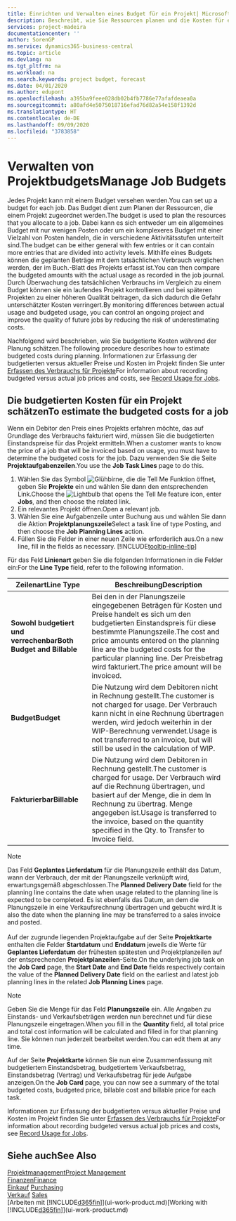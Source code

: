 ```yaml
---
title: Einrichten und Verwalten eines Budget für ein Projekt| Microsoft Docs
description: Beschreibt, wie Sie Ressourcen planen und die Kosten für ein Projekt durch das Einrichten eines Budgets für jedes Projekt prognostizieren und steuern.
services: project-madeira
documentationcenter: ''
author: SorenGP
ms.service: dynamics365-business-central
ms.topic: article
ms.devlang: na
ms.tgt_pltfrm: na
ms.workload: na
ms.search.keywords: project budget, forecast
ms.date: 04/01/2020
ms.author: edupont
ms.openlocfilehash: a395ba9feee028db02b4fb7786e77afafdeaea0a
ms.sourcegitcommit: a80afd4e5075018716efad76d82a54e158f1392d
ms.translationtype: HT
ms.contentlocale: de-DE
ms.lasthandoff: 09/09/2020
ms.locfileid: "3783858"
---
```

# <a name="manage-job-budgets"></a><span data-ttu-id="1913b-103">Verwalten von Projektbudgets</span><span class="sxs-lookup"><span data-stu-id="1913b-103">Manage Job Budgets</span></span>
<span data-ttu-id="1913b-104">Jedes Projekt kann mit einem Budget versehen werden.</span><span class="sxs-lookup"><span data-stu-id="1913b-104">You can set up a budget for each job.</span></span> <span data-ttu-id="1913b-105">Das Budget dient zum Planen der Ressourcen, die einem Projekt zugeordnet werden.</span><span class="sxs-lookup"><span data-stu-id="1913b-105">The budget is used to plan the resources that you allocate to a job.</span></span> <span data-ttu-id="1913b-106">Dabei kann es sich entweder um ein allgemeines Budget mit nur wenigen Posten oder um ein komplexeres Budget mit einer Vielzahl von Posten handeln, die in verschiedene Aktivitätsstufen unterteilt sind.</span><span class="sxs-lookup"><span data-stu-id="1913b-106">The budget can be either general with few entries or it can contain more entries that are divided into activity levels.</span></span> <span data-ttu-id="1913b-107">Mithilfe eines Budgets können die geplanten Beträge mit dem tatsächlichen Verbrauch verglichen werden, der im Buch.-Blatt des Projekts erfasst ist.</span><span class="sxs-lookup"><span data-stu-id="1913b-107">You can then compare the budgeted amounts with the actual usage as recorded in the job journal.</span></span> <span data-ttu-id="1913b-108">Durch Überwachung des tatsächlichen Verbrauchs im Vergleich zu einem Budget können sie ein laufendes Projekt kontrollieren und bei späteren Projekten zu einer höheren Qualität beitragen, da sich dadurch die Gefahr unterschätzter Kosten verringert.</span><span class="sxs-lookup"><span data-stu-id="1913b-108">By monitoring differences between actual usage and budgeted usage, you can control an ongoing project and improve the quality of future jobs by reducing the risk of underestimating costs.</span></span>

<span data-ttu-id="1913b-109">Nachfolgend wird beschrieben, wie Sie budgetierte Kosten während der Planung schätzen.</span><span class="sxs-lookup"><span data-stu-id="1913b-109">The following procedure describes how to estimate budgeted costs during planning.</span></span> <span data-ttu-id="1913b-110">Informationen zur Erfassung der budgetierten versus aktueller Preise und Kosten im Projekt finden Sie unter [Erfassen des Verbrauchs für Projekte](projects-how-record-job-usage.md)</span><span class="sxs-lookup"><span data-stu-id="1913b-110">For information about recording budgeted versus actual job prices and costs, see [Record Usage for Jobs](projects-how-record-job-usage.md).</span></span>  

## <a name="to-estimate-the-budgeted-costs-for-a-job"></a><a name="JobBudgetCosts"></a> <span data-ttu-id="1913b-111">Die budgetierten Kosten für ein Projekt schätzen</span><span class="sxs-lookup"><span data-stu-id="1913b-111">To estimate the budgeted costs for a job</span></span>
<span data-ttu-id="1913b-112">Wenn ein Debitor den Preis eines Projekts erfahren möchte, das auf Grundlage des Verbrauchs fakturiert wird, müssen Sie die budgetierten Einstandspreise für das Projekt ermitteln.</span><span class="sxs-lookup"><span data-stu-id="1913b-112">When a customer wants to know the price of a job that will be invoiced based on usage, you must have to determine the budgeted costs for the job.</span></span> <span data-ttu-id="1913b-113">Dazu verwenden Sie die Seite **Projektaufgabenzeilen**.</span><span class="sxs-lookup"><span data-stu-id="1913b-113">You use the **Job Task Lines** page to do this.</span></span>

1. <span data-ttu-id="1913b-114">Wählen Sie das Symbol ![Glühbirne, die die Tell Me Funktion öffnet](media/ui-search/search_small.png "Sagen Sie mir, was Sie tun wollen"), geben Sie **Projekte** ein und wählen Sie dann den entsprechenden Link.</span><span class="sxs-lookup"><span data-stu-id="1913b-114">Choose the ![Lightbulb that opens the Tell Me feature](media/ui-search/search_small.png "Tell me what you want to do") icon, enter **Jobs**, and then choose the related link.</span></span>  
2. <span data-ttu-id="1913b-115">Ein relevantes Projekt öffnen.</span><span class="sxs-lookup"><span data-stu-id="1913b-115">Open a relevant job.</span></span>
3. <span data-ttu-id="1913b-116">Wählen Sie eine Aufgabenzeile unter Buchung aus und wählen Sie dann die Aktion **Projektplanungszeile**</span><span class="sxs-lookup"><span data-stu-id="1913b-116">Select a task line of type Posting, and then choose the **Job Planning Lines** action.</span></span>
4. <span data-ttu-id="1913b-117">Füllen Sie die Felder in einer neuen Zeile wie erforderlich aus.</span><span class="sxs-lookup"><span data-stu-id="1913b-117">On a new line, fill in the fields as necessary.</span></span> [!INCLUDE[tooltip-inline-tip](includes/tooltip-inline-tip_md.md)]   

<span data-ttu-id="1913b-118">Für das Feld **Linienart** geben Sie die folgenden Informationen in die Felder ein:</span><span class="sxs-lookup"><span data-stu-id="1913b-118">For the **Line Type** field, refer to the following information.</span></span>  

| <span data-ttu-id="1913b-119">Zeilenart</span><span class="sxs-lookup"><span data-stu-id="1913b-119">Line Type</span></span> | <span data-ttu-id="1913b-120">Beschreibung</span><span class="sxs-lookup"><span data-stu-id="1913b-120">Description</span></span> |
| --- | --- |
| <span data-ttu-id="1913b-121">**Sowohl budgetiert und verrechenbar**</span><span class="sxs-lookup"><span data-stu-id="1913b-121">**Both Budget and Billable**</span></span> |<span data-ttu-id="1913b-122">Bei den in der Planungszeile eingegebenen Beträgen für Kosten und Preise handelt es sich um den budgetierten Einstandspreis für diese bestimmte Planungszeile.</span><span class="sxs-lookup"><span data-stu-id="1913b-122">The cost and price amounts entered on the planning line are the budgeted costs for the particular planning line.</span></span> <span data-ttu-id="1913b-123">Der Preisbetrag wird fakturiert.</span><span class="sxs-lookup"><span data-stu-id="1913b-123">The price amount will be invoiced.</span></span> |
| <span data-ttu-id="1913b-124">**Budget**</span><span class="sxs-lookup"><span data-stu-id="1913b-124">**Budget**</span></span> |<span data-ttu-id="1913b-125">Die Nutzung wird dem Debitoren nicht in Rechnung gestellt.</span><span class="sxs-lookup"><span data-stu-id="1913b-125">The customer is not charged for usage.</span></span> <span data-ttu-id="1913b-126">Der Verbrauch kann nicht in eine Rechnung übertragen werden, wird jedoch weiterhin in der WIP-Berechnung verwendet.</span><span class="sxs-lookup"><span data-stu-id="1913b-126">Usage is not transferred to an invoice, but will still be used in the calculation of WIP.</span></span> |
| <span data-ttu-id="1913b-127">**Fakturierbar**</span><span class="sxs-lookup"><span data-stu-id="1913b-127">**Billable**</span></span> |<span data-ttu-id="1913b-128">Die Nutzung wird dem Debitoren in Rechnung gestellt.</span><span class="sxs-lookup"><span data-stu-id="1913b-128">The customer is charged for usage.</span></span> <span data-ttu-id="1913b-129">Der Verbrauch wird auf die Rechnung übertragen, und basiert auf der Menge, die in dem In Rechnung zu übertrag. Menge angegeben ist.</span><span class="sxs-lookup"><span data-stu-id="1913b-129">Usage is transferred to the invoice, based on the quantity specified in the Qty. to Transfer to Invoice field.</span></span> |

> [!NOTE]  
> <span data-ttu-id="1913b-130">Das Feld **Geplantes Lieferdatum** für die Planungszeile enthält das Datum, wann der Verbrauch, der mit der Planungszeile verknüpft wird, erwartungsgemäß abgeschlossen.</span><span class="sxs-lookup"><span data-stu-id="1913b-130">The **Planned Delivery Date** field for the planning line contains the date when usage related to the planning line is expected to be completed.</span></span> <span data-ttu-id="1913b-131">Es ist ebenfalls das Datum, an dem die Planungszeile in eine Verkaufsrechnung übertragen und gebucht wird.</span><span class="sxs-lookup"><span data-stu-id="1913b-131">It is also the date when the planning line may be transferred to a sales invoice and posted.</span></span> <br /><br /> <span data-ttu-id="1913b-132">Auf der zugrunde liegenden Projektaufgabe auf der Seite **Projektkarte** enthalten die Felder **Startdatum** und **Enddatum** jeweils die Werte für **Geplantes Lieferdatum** der frühesten spätesten und Projektplanzeilen auf der entsprechenden **Projektplanzeilen**-Seite.</span><span class="sxs-lookup"><span data-stu-id="1913b-132">On the underlying job task on the **Job Card** page, the **Start Date** and **End Date** fields respectively contain the value of the **Planned Delivery Date** field on the earliest and latest job planning lines in the related **Job Planning Lines** page.</span></span>

> [!NOTE]  
>   <span data-ttu-id="1913b-133">Geben Sie die Menge für das Feld **Planungszeile** ein. Alle Angaben zu Einstands- und Verkaufsbeträgen werden nun berechnet und für diese Planungszeile eingetragen.</span><span class="sxs-lookup"><span data-stu-id="1913b-133">When you fill in the **Quantity** field, all total price and total cost information will be calculated and filled in for that planning line.</span></span> <span data-ttu-id="1913b-134">Sie können nun jederzeit bearbeitet werden.</span><span class="sxs-lookup"><span data-stu-id="1913b-134">You can edit them at any time.</span></span>

<span data-ttu-id="1913b-135">Auf der Seite **Projektkarte** können Sie nun eine Zusammenfassung mit budgetiertem Einstandsbetrag, budgetiertem Verkaufsbetrag, Einstandsbetrag (Vertrag) und Verkaufsbetrag für jede Aufgabe anzeigen.</span><span class="sxs-lookup"><span data-stu-id="1913b-135">On the **Job Card** page, you can now see a summary of the total budgeted costs, budgeted price, billable cost and billable price for each task.</span></span>

<span data-ttu-id="1913b-136">Informationen zur Erfassung der budgetierten versus aktueller Preise und Kosten im Projekt finden Sie unter [Erfassen des Verbrauchs für Projekte](projects-how-record-job-usage.md)</span><span class="sxs-lookup"><span data-stu-id="1913b-136">For information about recording budgeted versus actual job prices and costs, see [Record Usage for Jobs](projects-how-record-job-usage.md).</span></span>

## <a name="see-also"></a><span data-ttu-id="1913b-137">Siehe auch</span><span class="sxs-lookup"><span data-stu-id="1913b-137">See Also</span></span>
[<span data-ttu-id="1913b-138">Projektmanagement</span><span class="sxs-lookup"><span data-stu-id="1913b-138">Project Management</span></span>](projects-manage-projects.md)  
[<span data-ttu-id="1913b-139">Finanzen</span><span class="sxs-lookup"><span data-stu-id="1913b-139">Finance</span></span>](finance.md)  
<span data-ttu-id="1913b-140">[Einkauf](purchasing-manage-purchasing.md)       </span><span class="sxs-lookup"><span data-stu-id="1913b-140">[Purchasing](purchasing-manage-purchasing.md)       </span></span>  
<span data-ttu-id="1913b-141">[Verkauf](sales-manage-sales.md)    </span><span class="sxs-lookup"><span data-stu-id="1913b-141">[Sales](sales-manage-sales.md)    </span></span>  
<span data-ttu-id="1913b-142">[Arbeiten mit [!INCLUDE[d365fin](includes/d365fin_md.md)]](ui-work-product.md)</span><span class="sxs-lookup"><span data-stu-id="1913b-142">[Working with [!INCLUDE[d365fin](includes/d365fin_md.md)]](ui-work-product.md)</span></span>  
